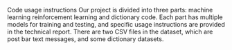 Code usage instructions
Our project is divided into three parts: machine learning reinforcement learning and dictionary code. Each part has multiple models for training and testing, and specific usage instructions are provided in the technical report. There are two CSV files in the dataset, which are post bar text messages, and some dictionary datasets.
